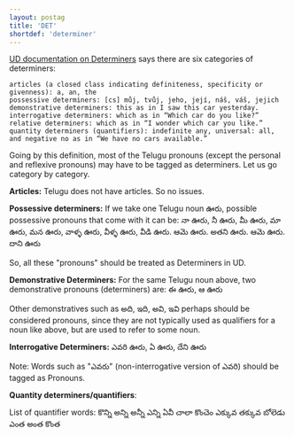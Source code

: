 ```yaml
---
layout: postag
title: 'DET'
shortdef: 'determiner'
---
```


[UD documentation on Determiners](http://universaldependencies.org/u/pos/DET.html) says there are six categories of determiners:

>
    articles (a closed class indicating definiteness, specificity or givenness): a, an, the
    possessive determiners: [cs] můj, tvůj, jeho, její, náš, váš, jejich
    demonstrative determiners: this as in I saw this car yesterday.
    interrogative determiners: which as in “Which car do you like?”
    relative determiners: which as in “I wonder which car you like.”
    quantity determiners (quantifiers): indefinite any, universal: all, and negative no as in “We have no cars available.”

Going by this definition, most of the Telugu pronouns (except the personal and reflexive pronouns) may have to be tagged as determiners. Let us go category by category.

**Articles:** Telugu does not have articles. So no issues.

**Possessive determiners:**
If we take one Telugu noun ఊరు, possible possessive pronouns that come with it can be:
నా ఊరు, నీ ఊరు, మీ ఊరు, మా ఊరు, మన ఊరు, వాళ్ళ ఊరు, వీళ్ళ ఊరు, వీడి ఊరు. ఆమె ఊరు. అతని ఊరు. ఆమె ఊరు. దాని ఊరు

So, all these "pronouns" should be treated as Determiners in UD. 

**Demonstrative Determiners:**
For the same Telugu noun above, two demonstrative pronouns (determiners) are:
ఈ ఊరు, ఆ ఊరు

Other demonstratives such as అది, ఇది, అవి, ఇవి perhaps should be considered pronouns, since they are not typically used as qualifiers for a noun like above, but are used to refer to some noun. 

**Interrogative Determiners:**
ఎవరి ఊరు, ఏ ఊరు, దేని ఊరు

Note: Words such as "ఎవరు" (non-interrogative version of ఎవరి)  should be tagged as Pronouns. 

**Quantity determiners/quantifiers**: 

List of quantifier words:
కొన్ని
అన్ని
అన్నీ
ఎన్ని
ఏవీ 
చాలా
కొంచెం
ఎక్కువ
తక్కువ
బోలెడు
ఎంత
అంత
కొంత



